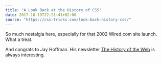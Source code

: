 ```yaml
---
title: "A Look Back at the History of CSS"
date: 2017-10-19T22:21:41+02:00
source: "https://css-tricks.com/look-back-history-css/"
---
```


So much nostalgia here, especially for that 2002 Wired.com site launch. What a treat.

And congrats to Jay Hoffman. His newsletter [The History of the Web](https://thehistoryoftheweb.com) is always interesting.
